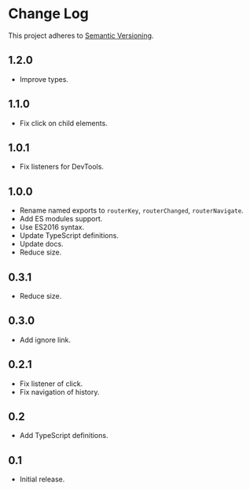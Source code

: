# Change Log
This project adheres to [Semantic Versioning](http://semver.org/).

## 1.2.0
* Improve types.

## 1.1.0
* Fix click on child elements.

## 1.0.1
* Fix listeners for DevTools.

## 1.0.0
* Rename named exports to `routerKey`, `routerChanged`, `routerNavigate`.
* Add ES modules support.
* Use ES2016 syntax.
* Update TypeScript definitions.
* Update docs.
* Reduce size.

## 0.3.1
* Reduce size.

## 0.3.0
* Add ignore link.

## 0.2.1
* Fix listener of click.
* Fix navigation of history.

## 0.2
* Add TypeScript definitions.

## 0.1
* Initial release.
